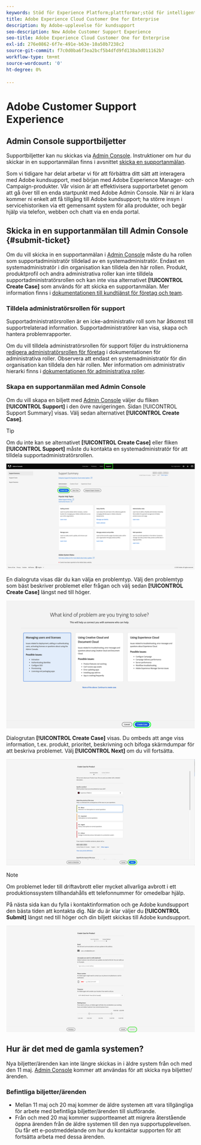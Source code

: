 ```yaml
---
keywords: Stöd för Experience Platform;plattformar;stöd för intelligenta tjänster; kundsupport, Stöd för attribueringsstöd. Stöd för rtcdp. skicka supportanmälan;kundsupport
title: Adobe Experience Cloud Customer One for Enterprise
description: Ny Adobe-upplevelse för kundsupport
seo-description: New Adobe Customer Support Experience
seo-title: Adobe Experience Cloud Customer One for Enterprise
exl-id: 276e0862-6f7e-491e-b63e-10a50b7238c2
source-git-commit: f7c0d0ba6f3ea2bcf5b4dfd9fd138a3d011162b7
workflow-type: tm+mt
source-wordcount: '0'
ht-degree: 0%

---
```


# Adobe Customer Support Experience

## Admin Console supportbiljetter

Supportbiljetter kan nu skickas via [Admin Console](https://adminconsole.adobe.com/). Instruktioner om hur du skickar in en supportanmälan finns i avsnittet [skicka en supportanmälan](#submit-ticket).

Som vi tidigare har delat arbetar vi för att förbättra ditt sätt att interagera med Adobe kundsupport, med början med Adobe Experience Manager- och Campaign-produkter. Vår vision är att effektivisera supportarbetet genom att gå över till en enda startpunkt med Adobe Admin Console. När ni är klara kommer ni enkelt att få tillgång till Adobe kundsupport; ha större insyn i servicehistoriken via ett gemensamt system för alla produkter, och begär hjälp via telefon, webben och chatt via en enda portal.

## Skicka in en supportanmälan till Admin Console {#submit-ticket}

Om du vill skicka in en supportanmälan i [Admin Console](https://adminconsole.adobe.com/) måste du ha rollen som supportadministratör tilldelad av en systemadministratör. Endast en systemadministratör i din organisation kan tilldela den här rollen. Produkt, produktprofil och andra administrativa roller kan inte tilldela supportadministratörsrollen och kan inte visa alternativet **[!UICONTROL Create Case]** som används för att skicka en supportanmälan. Mer information finns i [dokumentationen till kundtjänst för företag och team](https://helpx.adobe.com/enterprise/using/support-and-expert-services.html).

### Tilldela administratörsrollen för support

Supportadministratörsrollen är en icke-administrativ roll som har åtkomst till supportrelaterad information. Supportadministratörer kan visa, skapa och hantera problemrapporter.

Om du vill tilldela administratörsrollen för support följer du instruktionerna [redigera administratörsrollen för företag](https://helpx.adobe.com/enterprise/using/admin-roles.html#add-admin-teams) i dokumentationen för administrativa roller. Observera att endast en systemadministratör för din organisation kan tilldela den här rollen. Mer information om administrativ hierarki finns i [dokumentationen för administrativa roller](https://helpx.adobe.com/enterprise/admin-guide.html/enterprise/using/admin-roles.ug.html).

### Skapa en supportanmälan med Admin Console

Om du vill skapa en biljett med [Admin Console](https://adminconsole.adobe.com/) väljer du fliken **[!UICONTROL Support]** i den övre navigeringen. Sidan [!UICONTROL Support Summary] visas. Välj sedan alternativet **[!UICONTROL Create Case]**.

>[!TIP]
>
> Om du inte kan se alternativet **[!UICONTROL Create Case]** eller fliken **[!UICONTROL Support]** måste du kontakta en systemadministratör för att tilldela supportadministratörsrollen.

![Admin Console supportflik](./assets/Support.png)

En dialogruta visas där du kan välja en problemtyp. Välj den problemtyp som bäst beskriver problemet eller frågan och välj sedan **[!UICONTROL Create Case]** längst ned till höger.

![Välj problem](./assets/select-case-type.png)

Dialogrutan **[!UICONTROL Create Case]** visas. Du ombeds att ange viss information, t.ex. produkt, prioritet, beskrivning och bifoga skärmdumpar för att beskriva problemet. Välj **[!UICONTROL Next]** om du vill fortsätta.

![skapa ärende](./assets/create_case.png)

>[!NOTE]
>
> Om problemet leder till driftavbrott eller mycket allvarliga avbrott i ett produktionssystem tillhandahålls ett telefonnummer för omedelbar hjälp.

På nästa sida kan du fylla i kontaktinformation och ge Adobe kundsupport den bästa tiden att kontakta dig. När du är klar väljer du **[!UICONTROL Submit]** längst ned till höger och din biljett skickas till Adobe kundsupport.

![Skicka biljett](./assets/submit_case.png)

## Hur är det med de gamla systemen?

Nya biljetter/ärenden kan inte längre skickas in i äldre system från och med den 11 maj.  [Admin Console](https://adminconsole.adobe.com/) kommer att användas för att skicka nya biljetter/ärenden.

### Befintliga biljetter/ärenden

* Mellan 11 maj och 20 maj kommer de äldre systemen att vara tillgängliga för arbete med befintliga biljetter/ärenden till slutförande.
* Från och med 20 maj kommer supportteamet att migrera återstående öppna ärenden från de äldre systemen till den nya supportupplevelsen.  Du får ett e-postmeddelande om hur du kontaktar supporten för att fortsätta arbeta med dessa ärenden.

